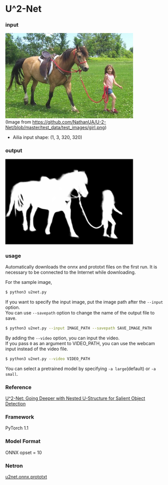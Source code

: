 # U^2-Net

### input
![input_image](input.png)  
(Image from https://github.com/NathanUA/U-2-Net/blob/master/test_data/test_images/girl.png)
- Ailia input shape: (1, 3, 320, 320)  

### output
![output_image](output.png)

### usage
Automatically downloads the onnx and prototxt files on the first run.
It is necessary to be connected to the Internet while downloading.

For the sample image,
``` bash
$ python3 u2net.py
```

If you want to specify the input image, put the image path after the `--input` option.  
You can use `--savepath` option to change the name of the output file to save.
```bash
$ python3 u2net.py --input IMAGE_PATH --savepath SAVE_IMAGE_PATH
```

By adding the `--video` option, you can input the video.   
If you pass `0` as an argument to VIDEO_PATH, you can use the webcam input instead of the video file.
```bash
$ python3 u2net.py --video VIDEO_PATH
```

You can select a pretrained model by specifying `-a large`(default) or `-a small`.

### Reference

[U^2-Net: Going Deeper with Nested U-Structure for Salient Object Detection](https://github.com/NathanUA/U-2-Net)


### Framework
PyTorch 1.1


### Model Format
ONNX opset = 10


### Netron

[u2net.onnx.prototxt](https://lutzroeder.github.io/netron/?url=https://storage.googleapis.com/ailia-models/u2net/u2net.onnx.prototxt)
